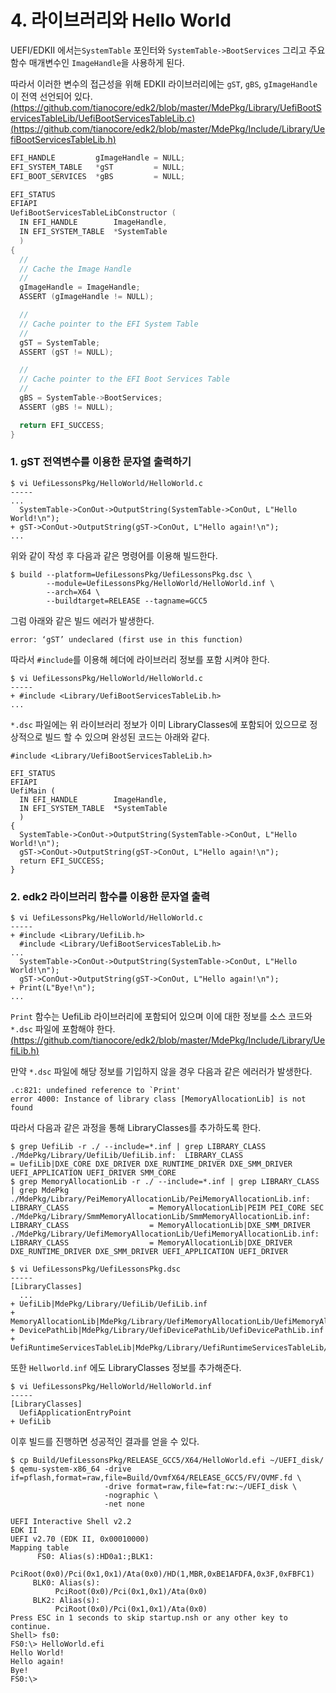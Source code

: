 # 4. 라이브러리와 Hello World

UEFI/EDKII 에서는`SystemTable` 포인터와 `SystemTable->BootServices` 그리고 주요 함수 매개변수인 `ImageHandle`을 사용하게 된다.

따라서 이러한 변수의 접근성을 위해 EDKII 라이브러리에는 `gST`, `gBS`, `gImageHandle`이 전역 선언되어 있다.\
[(https://github.com/tianocore/edk2/blob/master/MdePkg/Library/UefiBootServicesTableLib/UefiBootServicesTableLib.c)](https://github.com/tianocore/edk2/blob/master/MdePkg/Library/UefiBootServicesTableLib/UefiBootServicesTableLib.c)\
[(https://github.com/tianocore/edk2/blob/master/MdePkg/Include/Library/UefiBootServicesTableLib.h)](https://github.com/tianocore/edk2/blob/master/MdePkg/Include/Library/UefiBootServicesTableLib.h)

```c
EFI_HANDLE         gImageHandle = NULL;
EFI_SYSTEM_TABLE   *gST         = NULL;
EFI_BOOT_SERVICES  *gBS         = NULL;

EFI_STATUS
EFIAPI
UefiBootServicesTableLibConstructor (
  IN EFI_HANDLE        ImageHandle,
  IN EFI_SYSTEM_TABLE  *SystemTable
  )
{
  //
  // Cache the Image Handle
  //
  gImageHandle = ImageHandle;
  ASSERT (gImageHandle != NULL);

  //
  // Cache pointer to the EFI System Table
  //
  gST = SystemTable;
  ASSERT (gST != NULL);

  //
  // Cache pointer to the EFI Boot Services Table
  //
  gBS = SystemTable->BootServices;
  ASSERT (gBS != NULL);

  return EFI_SUCCESS;
}
```

### 1. gST 전역변수를 이용한 문자열 출력하기

```
$ vi UefiLessonsPkg/HelloWorld/HelloWorld.c
-----
...
  SystemTable->ConOut->OutputString(SystemTable->ConOut, L"Hello World!\n");
+ gST->ConOut->OutputString(gST->ConOut, L"Hello again!\n");
...
```

위와 같이 작성 후 다음과 같은 명령어를 이용해 빌드한다.

```
$ build --platform=UefiLessonsPkg/UefiLessonsPkg.dsc \
        --module=UefiLessonsPkg/HelloWorld/HelloWorld.inf \
        --arch=X64 \
        --buildtarget=RELEASE --tagname=GCC5
```

그럼 아래와 같은 빌드 에러가 발생한다.

```
error: ‘gST’ undeclared (first use in this function)
```

따라서 `#include`를 이용해 헤더에 라이브러리 정보를 포함 시켜야 한다.

```
$ vi UefiLessonsPkg/HelloWorld/HelloWorld.c
-----
+ #include <Library/UefiBootServicesTableLib.h>
...
```

`*.dsc` 파일에는 위 라이브러리 정보가 이미 LibraryClasses에 포함되어 있으므로 정상적으로 빌드 할 수 있으며 완성된 코드는 아래와 같다.

```
#include <Library/UefiBootServicesTableLib.h>

EFI_STATUS
EFIAPI
UefiMain (
  IN EFI_HANDLE        ImageHandle,
  IN EFI_SYSTEM_TABLE  *SystemTable
  )
{
  SystemTable->ConOut->OutputString(SystemTable->ConOut, L"Hello World!\n");
  gST->ConOut->OutputString(gST->ConOut, L"Hello again!\n");
  return EFI_SUCCESS;
}
```

### 2. edk2 라이브러리 함수를 이용한 문자열 출력

```
$ vi UefiLessonsPkg/HelloWorld/HelloWorld.c
-----
+ #include <Library/UefiLib.h>
  #include <Library/UefiBootServicesTableLib.h>
...
  SystemTable->ConOut->OutputString(SystemTable->ConOut, L"Hello World!\n");
  gST->ConOut->OutputString(gST->ConOut, L"Hello again!\n");
+ Print(L"Bye!\n");
...
```

`Print` 함수는 UefiLib 라이브러리에 포함되어 있으며 이에 대한 정보를 소스 코드와 `*.dsc` 파일에 포함해야 한다.\
[(https://github.com/tianocore/edk2/blob/master/MdePkg/Include/Library/UefiLib.h)](https://github.com/tianocore/edk2/blob/master/MdePkg/Include/Library/UefiLib.h)

만약 `*.dsc` 파일에 해당 정보를 기입하지 않을 경우 다음과 같은 에러러가 발생한다.

```
.c:821: undefined reference to `Print'
error 4000: Instance of library class [MemoryAllocationLib] is not found
```

따라서 다음과 같은 과정을 통해 LibraryClasses를 추가하도록 한다.

```
$ grep UefiLib -r ./ --include=*.inf | grep LIBRARY_CLASS
./MdePkg/Library/UefiLib/UefiLib.inf:  LIBRARY_CLASS                  = UefiLib|DXE_CORE DXE_DRIVER DXE_RUNTIME_DRIVER DXE_SMM_DRIVER UEFI_APPLICATION UEFI_DRIVER SMM_CORE
$ grep MemoryAllocationLib -r ./ --include=*.inf | grep LIBRARY_CLASS | grep MdePkg
./MdePkg/Library/PeiMemoryAllocationLib/PeiMemoryAllocationLib.inf:  LIBRARY_CLASS                  = MemoryAllocationLib|PEIM PEI_CORE SEC
./MdePkg/Library/SmmMemoryAllocationLib/SmmMemoryAllocationLib.inf:  LIBRARY_CLASS                  = MemoryAllocationLib|DXE_SMM_DRIVER
./MdePkg/Library/UefiMemoryAllocationLib/UefiMemoryAllocationLib.inf:  LIBRARY_CLASS                  = MemoryAllocationLib|DXE_DRIVER DXE_RUNTIME_DRIVER DXE_SMM_DRIVER UEFI_APPLICATION UEFI_DRIVER
```

```
$ vi UefiLessonsPkg/UefiLessonsPkg.dsc
-----
[LibraryClasses]
  ...
+ UefiLib|MdePkg/Library/UefiLib/UefiLib.inf
+ MemoryAllocationLib|MdePkg/Library/UefiMemoryAllocationLib/UefiMemoryAllocationLib.inf
+ DevicePathLib|MdePkg/Library/UefiDevicePathLib/UefiDevicePathLib.inf
+ UefiRuntimeServicesTableLib|MdePkg/Library/UefiRuntimeServicesTableLib/UefiRuntimeServicesTableLib.inf
```

또한 `Hellworld.inf` 에도 LibraryClasses 정보를 추가해준다.

```
$ vi UefiLessonsPkg/HelloWorld/HelloWorld.inf
-----
[LibraryClasses]
  UefiApplicationEntryPoint
+ UefiLib
```

이후 빌드를 진행하면 성공적인 결과를 얻을 수 있다.

```
$ cp Build/UefiLessonsPkg/RELEASE_GCC5/X64/HelloWorld.efi ~/UEFI_disk/
$ qemu-system-x86_64 -drive if=pflash,format=raw,file=Build/OvmfX64/RELEASE_GCC5/FV/OVMF.fd \
                     -drive format=raw,file=fat:rw:~/UEFI_disk \
                     -nographic \
                     -net none
                     
UEFI Interactive Shell v2.2
EDK II
UEFI v2.70 (EDK II, 0x00010000)
Mapping table
      FS0: Alias(s):HD0a1:;BLK1:
          PciRoot(0x0)/Pci(0x1,0x1)/Ata(0x0)/HD(1,MBR,0xBE1AFDFA,0x3F,0xFBFC1)
     BLK0: Alias(s):
          PciRoot(0x0)/Pci(0x1,0x1)/Ata(0x0)
     BLK2: Alias(s):
          PciRoot(0x0)/Pci(0x1,0x1)/Ata(0x0)
Press ESC in 1 seconds to skip startup.nsh or any other key to continue.
Shell> fs0:
FS0:\> HelloWorld.efi
Hello World!
Hello again!
Bye!
FS0:\>
```
